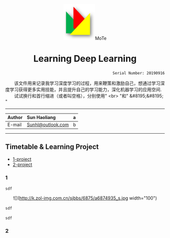 <div align="center">
<img src="https://github.com/Sun365/Try-20190916/blob/master/logo.jpg" width="100" alt="LOGO"/>MoTe



# Learning Deep Learning

</div>

<div align="right">
  
`Serial Number: 20190916`

</div>

&#8195;&#8195;该文件用来记录我学习深度学习的过程，用来鞭策和激励自己，想通过学习深度学习获得更多实用技能，并且提升自己的学习能力，深化机器学习的应用空间.<br>&#8195;&#8195;试试换行和首行缩进（或者叫空格），分别使用\" \<br> \"和\" \&#8195;\&#8195; \"

***

  
Author|Sun Haoliang|a
:-|:-|:-
|E-mail|Sunhl@outlook.com|b

***


## Timetable & Learning Project
* [1-proiect](#1)
* [2-project](#2)

### 1

```
sdf
```
<div align="center" width="100"> 
  
![](http://k.zol-img.com.cn/sjbbs/6875/a6874935_s.jpg width="100") 

</div>

```sdf```

````sdf````


### 2

